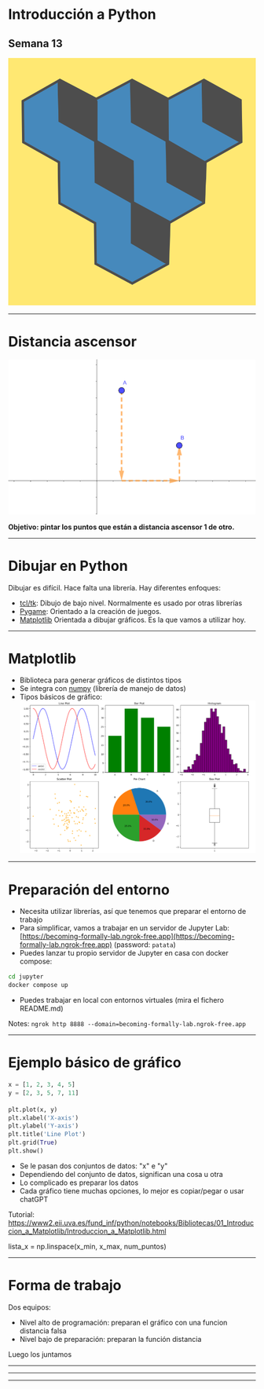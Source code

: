 # Introducción a Python

## Semana 13
<!-- .element style="text-align:center" -->

![Logo de AVAST](./img/logo2.png) <!-- .element style="margin-left: auto; margin-right: auto; display: block" -->

---

# Distancia ascensor

![Distancia ascensor](./img/distancia_ascensor.png) <!-- .element style="margin-left: auto; margin-right: auto; display: block" -->

**Objetivo: pintar los puntos que están a distancia ascensor 1 de otro.**
<!-- .element style="text-align:center" -->

---

# Dibujar en Python

Dibujar es difícil. Hace falta una librería. Hay diferentes enfoques:

- [tcl/tk](https://www.tcl.tk/): Dibujo de bajo nivel. Normalmente es usado por otras librerías
- [Pygame](https://www.pygame.org/news): Orientado a la creación de juegos.
- [Matplotlib](https://matplotlib.org/) Orientada a dibujar gráficos. Es la que vamos a utilizar hoy.

---

# Matplotlib

- Biblioteca para generar gráficos de distintos tipos
- Se integra con [numpy](https://numpy.org/) (librería de manejo de datos)
- Tipos básicos de gráfico:
![alt text](./img/tipos_de_grafico.png)
<!-- .element style="text-align:center" -->

---

# Preparación del entorno

- Necesita utilizar librerías, así que tenemos que preparar el entorno de trabajo
- Para simplificar, vamos a trabajar en un servidor de Jupyter Lab:<br/>
[https://becoming-formally-lab.ngrok-free.app](https://becoming-formally-lab.ngrok-free.app) (password: `patata`)
- Puedes lanzar tu propio servidor de Jupyter en casa con docker compose:
```sh
cd jupyter
docker compose up
```
- Puedes trabajar en local con entornos virtuales (mira el fichero README.md)

Notes:
`ngrok http 8888 --domain=becoming-formally-lab.ngrok-free.app`

---
# Ejemplo básico de gráfico

```python
x = [1, 2, 3, 4, 5]
y = [2, 3, 5, 7, 11]

plt.plot(x, y)
plt.xlabel('X-axis')
plt.ylabel('Y-axis')
plt.title('Line Plot')
plt.grid(True)
plt.show()
```

- Se le pasan dos conjuntos de datos: "x" e "y"
- Dependiendo del conjunto de datos, significan una cosa u otra
- Lo complicado es preparar los datos
- Cada gráfico tiene muchas opciones, lo mejor es copiar/pegar o usar chatGPT

Tutorial:
https://www2.eii.uva.es/fund_inf/python/notebooks/Bibliotecas/01_Introduccion_a_Matplotlib/Introduccion_a_Matplotlib.html


lista_x = np.linspace(x_min, x_max, num_puntos)

---

# Forma de trabajo

Dos equipos:
- Nivel alto de programación: preparan el gráfico con una funcion distancia falsa
- Nivel bajo de preparación: preparan la función distancia

Luego los juntamos

---


---



---
